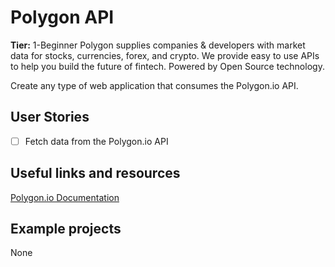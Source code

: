 # Polygon API

**Tier:** 1-Beginner
Polygon supplies companies & developers with market data for stocks, currencies, forex, and crypto. We provide easy to use APIs to help you build the future of fintech. Powered by Open Source technology.

Create any type of web application that consumes the Polygon.io API.

## User Stories

-   [ ] Fetch data from the Polygon.io API

## Useful links and resources

[Polygon.io Documentation](https://polygon.io/docs/stocks/getting-started)

## Example projects

None
